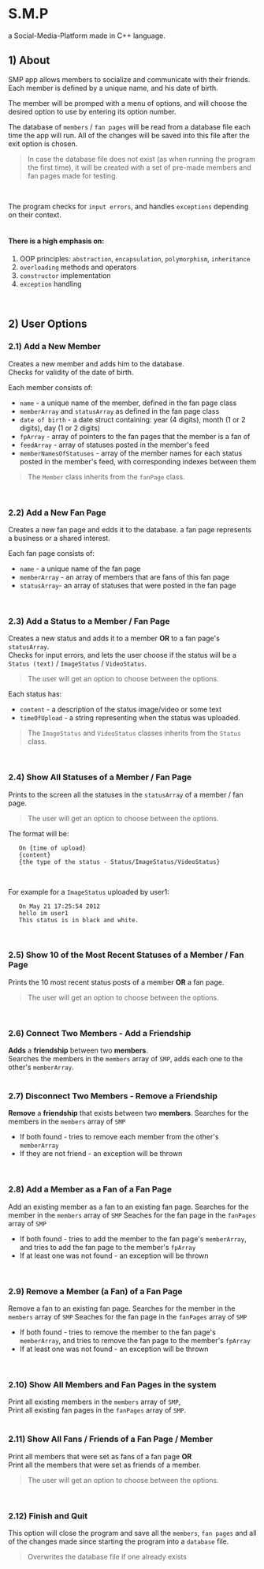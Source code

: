 # S.M.P
a Social-Media-Platform made in C++ language.

## 1) About
SMP app allows members to socialize and communicate with their friends.   
Each member is defined by a unique name, and his date of birth.   
   
The member will be promped with a menu of options, and will choose the desired option to use by entering its option number. 
   
The database of `members` / `fan pages` will be read from a database file each time the app will run. All of the changes will be saved into this file after the exit option is chosen.    
   
> In case the database file does not exist (as when running the program the first time), it will be created with a set of pre-made members and fan pages made for testing.   
<br />

The program checks for `input errors`, and handles `exceptions` depending on their context.   
<br />

#### There is a high emphasis on:
1. OOP principles: `abstraction`, `encapsulation`, `polymorphism`, `inheritance`
2. `overloading` methods and operators
3. `constructor` implementation
4. `exception` handling
<br />

## 2) User Options
### 2.1) Add a New Member
Creates a new member and adds him to the database.   
Checks for validity of the date of birth.   

Each member consists of:
* `name` - a unique name of the member, defined in the fan page class
* `memberArray` and `statusArray` as defined in the fan page class
* `date of birth` - a date struct containing: year (4 digits), month (1 or 2 digits), day (1 or 2 digits)
* `fpArray` - array of pointers to the fan pages that the member is a fan of
* `feedArray` - array of statuses posted in the member's feed
* `memberNamesOfStatuses` - array of the member names for each status posted in the member's feed, with corresponding indexes between them

> The `Member` class inherits from the `fanPage` class.
<br />

### 2.2) Add a New Fan Page
Creates a new fan page and edds it to the database.
a fan page represents a business or a shared interest.   

Each fan page consists of:
* `name` - a unique name of the fan page
* `memberArray` - an array of members that are fans of this fan page
* `statusArray`- an array of statuses that were posted in the fan page
<br />   

### 2.3) Add a Status to a Member / Fan Page
Creates a new status and adds it to a member **OR** to a fan page's `statusArray`.   
Checks for input errors, and lets the user choose if the status will be a   
`Status (text)` / `ImageStatus` / `VideoStatus`.   

> The user will get an option to choose between the options.

Each status has:
* `content` - a description of the status image/video or some text
* `timeOfUpload` - a string representing when the status was uploaded.

> The `ImageStatus` and `VideoStatus` classes inherits from the `Status` class.
<br />

### 2.4) Show All Statuses of a Member / Fan Page
Prints to the screen all the statuses in the `statusArray` of a member / fan page.

> The user will get an option to choose between the options.

The format will be:
```
   On {time of upload}
   {content}
   {the type of the status - Status/ImageStatus/VideoStatus}
```  
<br />

For example for a `ImageStatus` uploaded by user1:
```
   On May 21 17:25:54 2012
   hello im user1
   This status is in black and white.
```
<br />  
 
### 2.5) Show 10 of the Most Recent Statuses of a Member / Fan Page
Prints the 10 most recent status posts of a member **OR** a fan page.   

> The user will get an option to choose between the options.
<br />  

### 2.6) Connect Two Members - Add a Friendship
**Adds** a **friendship** between two **members**.   
Searches the members in the `members` array of `SMP`, adds each one to the other's `memberArray`.   
<br />  

### 2.7) Disconnect Two Members - Remove a Friendship
**Remove** a **friendship** that exists between two **members**.
Searches for the members in the `members` array of `SMP`
* If both found - tries to remove each member from the other's `memberArray`
* If they are not friend - an exception will be thrown
<br />  

### 2.8) Add a Member as a Fan of a Fan Page
Add an existing member as a fan to an existing fan page.
Searches for the member in the `members` array of `SMP`
Seaches for the fan page in the `fanPages` array of `SMP`
* If both found - tries to add the member to the fan page's `memberArray`, and tries to add the fan page to the member's `fpArray`
* If at least one was not found - an exception will be thrown
<br />  

### 2.9) Remove a Member (a Fan) of a Fan Page
Remove a fan to an existing fan page.
Searches for the member in the `members` array of `SMP`
Seaches for the fan page in the `fanPages` array of `SMP`
* If both found - tries to remove the member to the fan page's `memberArray`, and tries to remove the fan page to the member's `fpArray`
* If at least one was not found - an exception will be thrown
<br />  

### 2.10) Show All Members and Fan Pages in the system
Print all existing members in the `members` array of `SMP`,   
Print all existing fan pages in the `fanPages` array of `SMP`.   
<br />  

### 2.11) Show All Fans / Friends of a Fan Page / Member
Print all members that were set as fans of a fan page **OR**   
Print all the members that were set as friends of a member.  

> The user will get an option to choose between the options.
<br />  

### 2.12) Finish and Quit
This option will close the program and save all the `members`, `fan pages` and all of the changes made since starting the program into a `database` file.   

> Overwrites the database file if one already exists
